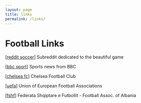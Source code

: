 ```yaml
---
layout: page
title: links
permalink: /links/
---
```


# Football Links
\[[reddit soccer](https://reddit.com/r/soccer)\] Subreddit dedicated to the beautiful game

\[[bbc sport](https://news.bbc.co.uk/sport/football/)\] Sports news from BBC

\[[chelsea fc](https://www.chelseafc.com/en)\] Chelsea Football Club

\[[uefa](https://www.uefa.com/)\] Union of European Football Associations 

\[[fshf](https://fshf.org/en/)\] Federata Shqiptare e Futbollit - Football Assoc. of Albania






